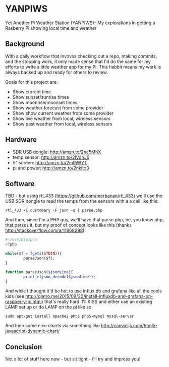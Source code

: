 # YANPIWS
Yet Another Pi Weather Station (YANPIWS)- My explorations in getting a Rasberry Pi showing local time and weather

## Background

With a daily workflow that invoves checking out a repo, making
commits, and the stopping work, it only made sense that I'd
do the same for my efforts to write a little weather app for my
Pi. This habbit means my work is always backed up and ready
for others to review.

Goals for this project are:

* Show current time
* Show sunset/sunrise times
* Show moonrise/moonset times
* Show weather forecast from some provider
* Show show current weather from some provider
* Show live weather from local, wireless sensors
* Show past weather from local, wireless sensors

## Hardware

* SDR USB dongle: http://amzn.to/2nc5MhX
* temp sensor: http://amzn.to/2lVdhJ6
* 5" screen: http://amzn.to/2mRjWYT
* pi and power; http://amzn.to/2nklto3

## Software

TBD - but using rtl_433 (https://github.com/merbanan/rtl_433) 
we'll use the USB SDR dongle to read the temps from the sensors
with a a call like this:

```
rtl_433 -C customary -F json -q | parse.php
```

And then, since I'm a PHP guy, we'll have that parse.php, be, 
you know php, that parses it, but my proof of concept looks
like this (thanks 
http://stackoverflow.com/a/11968298):

```php
#!/usr/bin/php
<?php

while($f = fgets(STDIN)){
        parseJson($f);
}

function parseJson($jsonLine){
        print_r(json_decode($jsonLine));
} 
```

And while I thought it'd be hot to use influx db and grafana 
like all the cools kids (see http://giatro.me/2015/09/30/install-influxdb-and-grafana-on-raspberry-pi.html) 
that's really hard.  I'll KISS and either
use an existing LAMP set up or do LAMP on the pi like so:

```
sudo apt-get install apache2 php5 php5-mysql mysql-server
```

And then some nice charts via something like http://canvasjs.com/html5-javascript-dynamic-chart/

## Conclusion

Not a lot of stuff here now - but sit tight - i'll try and 
impress you!